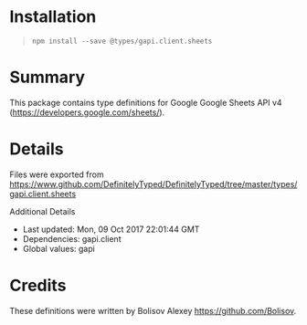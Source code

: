 # Installation
> `npm install --save @types/gapi.client.sheets`

# Summary
This package contains type definitions for Google Google Sheets API v4 (https://developers.google.com/sheets/).

# Details
Files were exported from https://www.github.com/DefinitelyTyped/DefinitelyTyped/tree/master/types/gapi.client.sheets

Additional Details
 * Last updated: Mon, 09 Oct 2017 22:01:44 GMT
 * Dependencies: gapi.client
 * Global values: gapi

# Credits
These definitions were written by Bolisov Alexey <https://github.com/Bolisov>.
